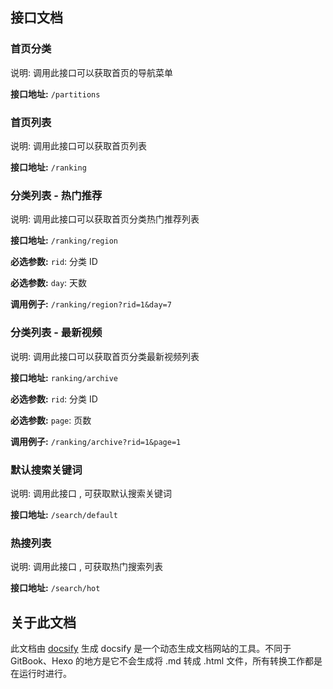 ## 接口文档

### 首页分类

说明: 调用此接口可以获取首页的导航菜单

**接口地址:** `/partitions`

### 首页列表

说明: 调用此接口可以获取首页列表

**接口地址:** `/ranking`

### 分类列表 - 热门推荐

说明: 调用此接口可以获取首页分类热门推荐列表

**接口地址:** `/ranking/region`

**必选参数:** `rid`: 分类 ID

**必选参数:** `day`: 天数

**调用例子:** `/ranking/region?rid=1&day=7`

### 分类列表 - 最新视频

说明: 调用此接口可以获取首页分类最新视频列表

**接口地址:** `ranking/archive`

**必选参数:** `rid`: 分类 ID

**必选参数:** `page`: 页数

**调用例子:** `/ranking/archive?rid=1&page=1`

### 默认搜索关键词

说明: 调用此接口 , 可获取默认搜索关键词

**接口地址:** `/search/default`

### 热搜列表

说明: 调用此接口 , 可获取热门搜索列表

**接口地址:** `/search/hot`

## 关于此文档

此文档由 [docsify](https://github.com/docsifyjs/docsify-cli/) 生成 docsify 是一个动态生成文档网站的工具。不同于 GitBook、Hexo 的地方是它不会生成将 .md 转成 .html 文件，所有转换工作都是在运行时进行。
